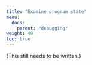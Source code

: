 ```yaml
---
title: "Examine program state"
menu:
  docs:
    parent: "debugging"
weight: 40
toc: true
---
```


(This still needs to be written.)
